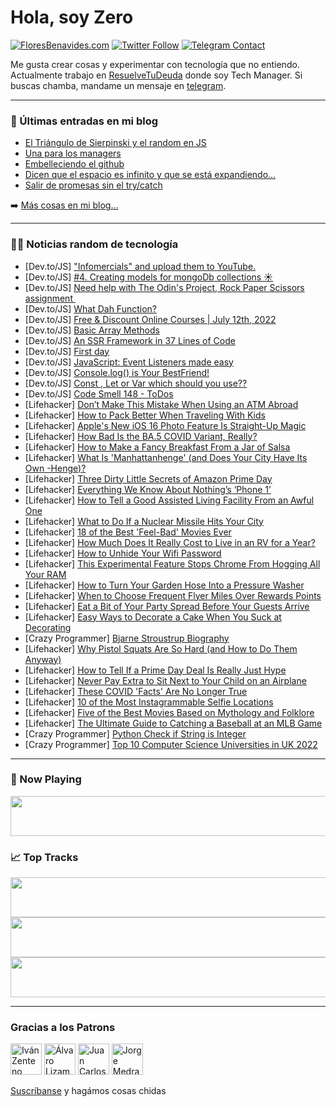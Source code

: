 # Hola, soy Zero

[![FloresBenavides.com](https://img.shields.io/website?down_message=oops&label=MiBlog&style=for-the-badge&up_message=online&url=https%3A%2F%2Ffloresbenavides.com)](https://floresbenavides.com) [![Twitter Follow](https://img.shields.io/twitter/follow/ZeroDragon?color=%231DA1F2&label=Follow&logo=twitter&logoColor=ffffff&style=for-the-badge)](https://twitter.com/zerodragon) [![Telegram Contact](https://img.shields.io/badge/escr%C3%ADbeme-ZeroDragon-%2326A5E4?style=for-the-badge&logo=telegram)](https://t.me/zerodragon)

Me gusta crear cosas y experimentar con tecnología que no entiendo.
Actualmente trabajo en [ResuelveTuDeuda](http://github.com/resuelve) donde soy Tech Manager.
Si buscas chamba, mandame un mensaje en [telegram](https://t.me/zerodragon).

---

### 📕 Últimas entradas en mi blog
<!-- BLOG-POST-LIST:START -->
- [El Triángulo de Sierpinski y el random en JS](https://floresbenavides.com/el-triangulo-de-sierpinski-y-el-random-en-js/)
- [Una para los managers](https://floresbenavides.com/una-para-los-managers/)
- [Embelleciendo el github](https://floresbenavides.com/embelleciendo-el-github/)
- [Dicen que el espacio es infinito y que se está expandiendo…](https://floresbenavides.com/dicen-que-el-espacio-es-infinito-y-que-se-esta-expandiendo/)
- [Salir de promesas sin el try/catch](https://floresbenavides.com/salir-de-promesas-sin-el-try-catch/)
<!-- BLOG-POST-LIST:END -->

➡️ [Más cosas en mi blog...](https://floresbenavides.com)

---

### 👨‍💻 Noticias random de tecnología
<!-- TECH-POSTS:START -->
- [Dev.to/JS] [&quot;Infomercials&quot; and upload them to YouTube.](https://dev.to/peoplesguide1/infomercials-and-upload-them-to-youtube-1e5j)
- [Dev.to/JS] [#4. Creating models for mongoDb collections ☀](https://dev.to/himanshupal0001/4-creating-models-for-mongodb-collections-obg)
- [Dev.to/JS] [Need help with The Odin&#39;s Project, Rock Paper Scissors assignment ️](https://dev.to/taepal467/need-help-with-the-odins-project-rock-paper-scissors-assignment-19ie)
- [Dev.to/JS] [What Dah Function?](https://dev.to/amira_demoya_2fbe3d1fa55/what-dah-function-1h5j)
- [Dev.to/JS] [Free &amp; Discount Online Courses | July 12th, 2022](https://dev.to/theprogramminbuddyclub/free-discount-online-courses-5hb6)
- [Dev.to/JS] [Basic Array Methods](https://dev.to/millsy64/basic-array-methods-2d97)
- [Dev.to/JS] [An SSR Framework in 37 Lines of Code](https://dev.to/hawkticehurst/an-ssr-framework-in-37-lines-of-code-1f7m)
- [Dev.to/JS] [First day](https://dev.to/bryant0521/first-day-9j0)
- [Dev.to/JS] [JavaScript: Event Listeners made easy](https://dev.to/victorhaynes/javascript-event-listeners-made-easy-663)
- [Dev.to/JS] [Console.log&lpar;&rpar; is Your BestFriend!](https://dev.to/drc7/consolelog-is-your-bestfriend-egj)
- [Dev.to/JS] [Const , Let or Var which should you use??](https://dev.to/rvillar/const-let-or-var-which-should-you-use-45f2)
- [Dev.to/JS] [Code Smell 148 - ToDos](https://dev.to/mcsee/code-smell-148-todos-5gn9)
- [Lifehacker] [Don’t Make This Mistake When Using an ATM Abroad](https://lifehacker.com/don-t-make-this-mistake-when-using-an-atm-abroad-1849170553)
- [Lifehacker] [How to Pack Better When Traveling With Kids](https://lifehacker.com/how-to-pack-better-when-traveling-with-kids-1849169551)
- [Lifehacker] [Apple&#39;s New iOS 16 Photo Feature Is Straight-Up Magic](https://lifehacker.com/apples-new-ios-16-photo-feature-is-straight-up-magic-1849169945)
- [Lifehacker] [How Bad Is the BA.5 COVID Variant, Really?](https://lifehacker.com/how-bad-is-the-ba-5-covid-variant-really-1849170170)
- [Lifehacker] [How to Make a Fancy Breakfast From a Jar of Salsa](https://lifehacker.com/how-to-make-a-fancy-breakfast-from-a-jar-of-salsa-1849169930)
- [Lifehacker] [What Is &#39;Manhattanhenge&#39; &lpar;and Does Your City Have Its Own -Henge&rpar;?](https://lifehacker.com/what-is-manhattanhenge-and-does-your-city-have-its-own-1849169762)
- [Lifehacker] [Three Dirty Little Secrets of Amazon Prime Day](https://lifehacker.com/three-dirty-little-secrets-of-amazon-prime-day-1849169755)
- [Lifehacker] [Everything We Know About Nothing’s ‘Phone 1’](https://lifehacker.com/everything-we-know-about-nothing-s-phone-1-1849168905)
- [Lifehacker] [How to Tell a Good Assisted Living Facility From an Awful One](https://lifehacker.com/how-to-tell-a-good-assisted-living-facility-from-an-awf-1849169114)
- [Lifehacker] [What to Do If a Nuclear Missile Hits Your City](https://lifehacker.com/what-to-do-if-a-nuclear-missile-hits-your-city-1849168965)
- [Lifehacker] [18 of the Best &#39;Feel-Bad&#39; Movies Ever](https://lifehacker.com/18-of-the-best-feel-bad-movies-ever-1849152192)
- [Lifehacker] [How Much Does It Really Cost to Live in an RV for a Year?](https://lifehacker.com/how-much-does-it-really-cost-to-live-in-an-rv-for-a-yea-1849168490)
- [Lifehacker] [How to Unhide Your Wifi Password](https://lifehacker.com/how-to-unhide-your-wifi-password-1849151134)
- [Lifehacker] [This Experimental Feature Stops Chrome From Hogging All Your RAM](https://lifehacker.com/this-experimental-feature-stops-chrome-from-hogging-all-1849166263)
- [Lifehacker] [How to Turn Your Garden Hose Into a Pressure Washer](https://lifehacker.com/how-to-turn-your-garden-hose-into-a-pressure-washer-1849165239)
- [Lifehacker] [When to Choose Frequent Flyer Miles Over Rewards Points](https://lifehacker.com/when-to-choose-frequent-flyer-miles-over-rewards-points-1849163378)
- [Lifehacker] [Eat a Bit of Your Party Spread Before Your Guests Arrive](https://lifehacker.com/eat-a-bit-of-your-party-spread-before-your-guests-arriv-1849164309)
- [Lifehacker] [Easy Ways to Decorate a Cake When You Suck at Decorating](https://lifehacker.com/easy-ways-to-decorate-a-cake-when-you-suck-at-decoratin-1849158643)
- [Crazy Programmer] [Bjarne Stroustrup Biography](https://www.thecrazyprogrammer.com/2022/07/bjarne-stroustrup-biography.html)
- [Lifehacker] [Why Pistol Squats Are So Hard &lpar;and How to Do Them Anyway&rpar;](https://lifehacker.com/why-pistol-squats-are-so-hard-and-how-to-do-them-anywa-1849166330)
- [Lifehacker] [How to Tell If a Prime Day Deal Is Really Just Hype](https://lifehacker.com/how-to-tell-if-a-prime-day-deal-is-really-just-hype-1849165522)
- [Lifehacker] [Never Pay Extra to Sit Next to Your Child on an Airplane](https://lifehacker.com/never-pay-extra-to-sit-next-to-your-child-on-an-airplan-1849165865)
- [Lifehacker] [These COVID &#39;Facts&#39; Are No Longer True](https://lifehacker.com/these-covid-facts-are-no-longer-true-1849165352)
- [Lifehacker] [10 of the Most Instagrammable Selfie Locations](https://lifehacker.com/10-of-the-most-instagrammable-selfie-locations-1849165693)
- [Lifehacker] [Five of the Best Movies Based on Mythology and Folklore](https://lifehacker.com/five-of-the-best-movies-based-on-mythology-and-folklore-1849165515)
- [Lifehacker] [The Ultimate Guide to Catching a Baseball at an MLB Game](https://lifehacker.com/the-ultimate-guide-to-catching-a-baseball-at-an-mlb-gam-1849164821)
- [Crazy Programmer] [Python Check if String is Integer](https://www.thecrazyprogrammer.com/2022/07/python-check-if-string-is-integer.html)
- [Crazy Programmer] [Top 10 Computer Science Universities in UK 2022](https://www.thecrazyprogrammer.com/2022/07/computer-science-universities-in-uk.html)<!-- TECH-POSTS:END -->

---

### 🎵 Now Playing
<a href="https://spotify-now-playing-dun.vercel.app/now-playing?open"><img src="https://spotify-now-playing-dun.vercel.app/now-playing" width="540" height="64"></a>

### 📈 Top Tracks
<a href="https://spotify-now-playing-dun.vercel.app/top-tracks?i=1&open"><img src="https://spotify-now-playing-dun.vercel.app/top-tracks?i=1" width="540" height="64"></a>
<a href="https://spotify-now-playing-dun.vercel.app/top-tracks?i=2&open"><img src="https://spotify-now-playing-dun.vercel.app/top-tracks?i=2" width="540" height="64"></a>
<a href="https://spotify-now-playing-dun.vercel.app/top-tracks?i=3&open"><img src="https://spotify-now-playing-dun.vercel.app/top-tracks?i=3" width="540" height="64"></a>

---

### Gracias a los Patrons
[<img src="https://avatars.githubusercontent.com/u/243380?v=4" alt="Iván Zenteno" width="50px">](https://github.com/k001) [<img src="https://avatars.githubusercontent.com/u/19955639?v=4" alt="Álvaro Lizama" width="50px">](https://github.com/alvarolizama) [<img src="https://avatars.githubusercontent.com/u/2718753?v=4" alt="Juan Carlos Ruiz" width="50px">](https://github.com/JuanCrg90) [<img src="https://avatars.githubusercontent.com/u/37025?v=4" alt="Jorge Medrano" width="50px">](https://github.com/h1pp1e) 

[Suscríbanse](https://www.patreon.com/zerodragon) y hagámos cosas chidas
